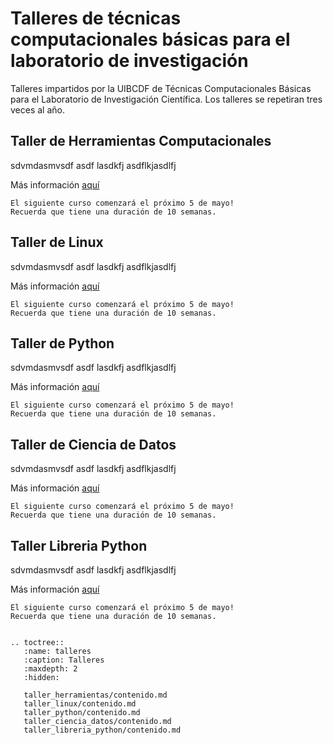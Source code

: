 # Talleres de técnicas computacionales básicas para el laboratorio de investigación

Talleres impartidos por la UIBCDF de Técnicas Computacionales Básicas para el Laboratorio de Investigación Científica.
Los talleres se repetiran tres veces al año.


## Taller de Herramientas Computacionales

sdvmdasmvsdf asdf lasdkfj asdflkjasdlfj

Más información [aquí](../taller_herramientas/contenido.md)

```{important} 
El siguiente curso comenzará el próximo 5 de mayo!    
Recuerda que tiene una duración de 10 semanas.
```
 

## Taller de Linux

sdvmdasmvsdf asdf lasdkfj asdflkjasdlfj

Más información [aquí](../taller_linux/contenido.md)

```{important} 
El siguiente curso comenzará el próximo 5 de mayo!    
Recuerda que tiene una duración de 10 semanas.
```
 

## Taller de Python

sdvmdasmvsdf asdf lasdkfj asdflkjasdlfj

Más información [aquí](../taller_python/contenido.md)

```{important} 
El siguiente curso comenzará el próximo 5 de mayo!    
Recuerda que tiene una duración de 10 semanas.
```
 

## Taller de Ciencia de Datos

sdvmdasmvsdf asdf lasdkfj asdflkjasdlfj

Más información [aquí](../taller_ciencia_datos/contenido.md)

```{important} 
El siguiente curso comenzará el próximo 5 de mayo!    
Recuerda que tiene una duración de 10 semanas.
```
 

## Taller Libreria Python

sdvmdasmvsdf asdf lasdkfj asdflkjasdlfj

Más información [aquí](../taller_libreria_python/contenido.md)

```{important} 
El siguiente curso comenzará el próximo 5 de mayo!    
Recuerda que tiene una duración de 10 semanas.
```
 
```{eval-rst}

.. toctree::
   :name: talleres
   :caption: Talleres
   :maxdepth: 2
   :hidden:

   taller_herramientas/contenido.md
   taller_linux/contenido.md
   taller_python/contenido.md
   taller_ciencia_datos/contenido.md
   taller_libreria_python/contenido.md

```


